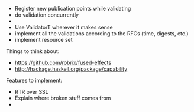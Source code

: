 - Register new publication points while validating
- do validation concurrently
- 
- Use ValidatorT wherever it makes sense
- implement all the validations according to the RFCs (time, digests, etc.)
- implement resource set


Things to think about:

- https://github.com/robrix/fused-effects
- http://hackage.haskell.org/package/capability


Features to implement:
- RTR over SSL 
- Explain where broken stuff comes from
- 